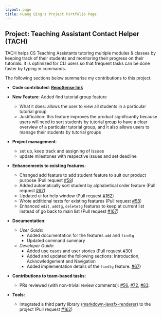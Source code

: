 ```yaml
---
layout: page
title: Huang Qing's Project Portfolio Page
---
```


## Project: Teaching Assistant Contact Helper (TACH)

TACH helps CS Teaching Assistants tutoring multiple modules & classes by keeping
track of their students and monitoring their progress on their tutorials.
It is optimized for CLI users so that frequent tasks can be done faster by typing
in commands.

The following sections below summarise my contributions to this project.

* **Code contributed**: **[RepoSense link](https://nus-cs2103-ay2122s2.github.io/tp-dashboard/?search=hqhqhq1&breakdown=true)**
* **New Feature**: Added find tutorial group feature
   * What it does: allows the user to view all students in a particular tutorial group
   * Justification: this feature improves the product significantly because users will need to sort students by tutorial 
  group to have a clear overview of a particular tutorial group, and it also allows users to manage their students by tutorial 
  groups
* **Project management**:
  * set up, keep track and assigning of issues
  * update milestones with respective issues and set deadline
* **Enhancements to existing features**: 
  * Changed add feature to add student feature to suit our product purpose (Pull request [#58](https://github.com/AY2122S2-CS2103T-W15-3/tp/pull/58))
  * Added automatically sort student by alphabetical order feature (Pull request [#67](https://github.com/AY2122S2-CS2103T-W15-3/tp/pull/67))
  * Updated ui for help window (Pull request [#162](https://github.com/AY2122S2-CS2103T-W15-3/tp/pull/162))
  * Wrote additional tests for existing features (Pull request [#58](https://github.com/AY2122S2-CS2103T-W15-3/tp/pull/58))
  * Enhanced `edit`, `addtg`, `deletetg` features to keep at current list instead of go back to main list (Pull request [#167](https://github.com/AY2122S2-CS2103T-W15-3/tp/pull/167))
* **Documentation**:
    * *User Guide*:
        * Added documentation for the features `add` and `findtg`
        * Updated command summary
    * *Developer Guide*:
        * Added use cases and user stories (Pull request [#30](https://github.com/AY2122S2-CS2103T-W15-3/tp/pull/30))
        * Added and updated the following sections: Introduction, Acknowledgement and Navigation
        * Added implementation details of the `findtg` feature. [#67](https://github.com/AY2122S2-CS2103T-W15-3/tp/pull/67))
* **Contributions to team-based tasks**: 
  * PRs reviewed (with non-trivial review comments): [#56](https://github.com/AY2122S2-CS2103T-W15-3/tp/pull/56), 
  [#72](https://github.com/AY2122S2-CS2103T-W15-3/tp/pull/72), [#83](https://github.com/AY2122S2-CS2103T-W15-3/tp/pull/83).
  
* **Tools:** 
  * Integrated a third party library ([markdown-javafx-renderer](https://github.com/JPro-one/markdown-javafx-renderer)) to the project
(Pull request [#162](https://github.com/AY2122S2-CS2103T-W15-3/tp/pull/162))

